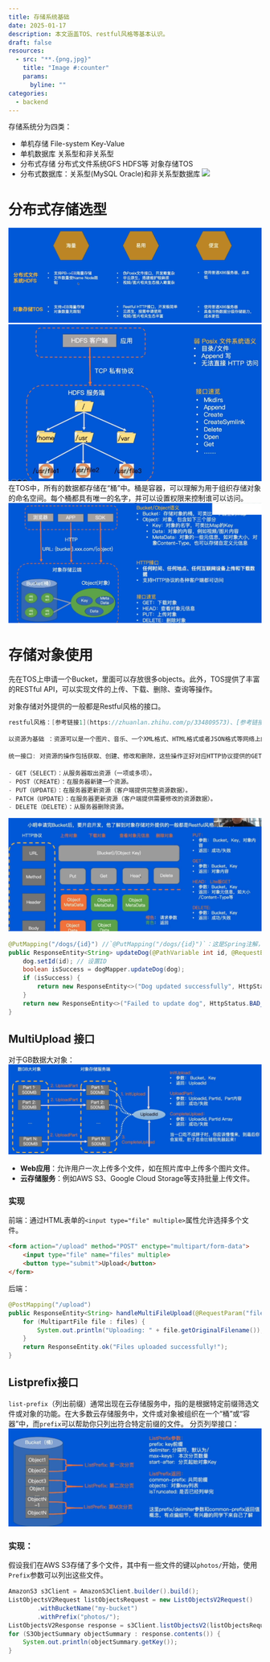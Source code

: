 ```yaml
---
title: 存储系统基础
date: 2025-01-17
description: 本文涵盖TOS、restful风格等基本认识。
draft: false
resources:
  - src: "**.{png,jpg}"
    title: "Image #:counter"
    params:
      byline: ""
categories:
  - backend
---
```

存储系统分为四类：
- 单机存储 File-system Key-Value
- 单机数据库 关系型和非关系型
- 分布式存储 分布式文件系统GFS HDFS等 对象存储TOS
- 分布式数据库：关系型(MySQL Oracle)和非关系型数据库
![](attachment/2fe4cb8f650425e13a28cea09cab648c.png)
# 分布式存储选型
![](attachment/ea14c570671bd78031d891aa1ae06de6.png)
![](attachment/544c6d6234371abea3cc0ed7edecd847.png)
在TOS中，所有的数据都存储在“桶”中。桶是容器，可以理解为用于组织存储对象的命名空间。每个桶都具有唯一的名字，并可以设置权限来控制谁可以访问。
![](attachment/306e5e5c965c370fefe58da2883ab8ee.png)
# 存储对象使用
先在TOS上申请一个Bucket，里面可以存放很多objects。此外，TOS提供了丰富的RESTful API，可以实现文件的上传、下载、删除、查询等操作。

对象存储对外提供的一般都是Restful风格的接口。
```c
restful风格：[参考链接1](https://zhuanlan.zhihu.com/p/334809573)、[参考链接2](https://www.runoob.com/w3cnote/restful-architecture.html)

以资源为基础 ：资源可以是一个图片、音乐、一个XML格式、HTML格式或者JSON格式等网络上的一个实体，除了一些二进制的资源外普通的文本资源更多以JSON为载体、面向用户的一组数据(通常从数据库中查询而得到)。RESTful风格的API则要求在URL上都以名词的方式出现，从几种请求方式上就可以看出想要进行的操作，这点与非RESTful风格的API形成鲜明对比。

统一接口: 对资源的操作包括获取、创建、修改和删除，这些操作正好对应HTTP协议提供的GET、POST、PUT和DELETE方法。换言而知，使用RESTful风格的接口但从接口上你可能只能定位其资源，但是无法知晓它具体进行了什么操作，需要具体了解其发生了什么操作动作要从其HTTP请求方法类型上进行判断。具体的HTTP方法和方法含义如下：

- GET（SELECT）：从服务器取出资源（一项或多项）。
- POST（CREATE）：在服务器新建一个资源。
- PUT（UPDATE）：在服务器更新资源（客户端提供完整资源数据）。
- PATCH（UPDATE）：在服务器更新资源（客户端提供需要修改的资源数据）。
- DELETE（DELETE）：从服务器删除资源。
```
![](attachment/2c1b089c1aeef36efa097e0a7e31e4b5.png)
```java
@PutMapping("/dogs/{id}") //`@PutMapping("/dogs/{id}")`：这是Spring注解，它将HTTP请求（路径为`/dogs/{id}`的PUT请求）与 `updateDog()` 方法绑定。
public ResponseEntity<String> updateDog(@PathVariable int id, @RequestBody Dog dog) {
    dog.setId(id); // 设置ID
    boolean isSuccess = dogMapper.updateDog(dog);
    if (isSuccess) {
        return new ResponseEntity<>("Dog updated successfully", HttpStatus.OK);
    }
    return new ResponseEntity<>("Failed to update dog", HttpStatus.BAD_REQUEST);
}  
```
## MultiUpload 接口
对于GB数据大对象：
![](attachment/d5ba229bc15946a82b98b3fd154f5022.png)
- **Web应用**：允许用户一次上传多个文件，如在照片库中上传多个图片文件。
- **云存储服务**：例如AWS S3、Google Cloud Storage等支持批量上传文件。
### 实现
前端：通过HTML表单的`<input type="file" multiple>`属性允许选择多个文件。
```html
<form action="/upload" method="POST" enctype="multipart/form-data">
    <input type="file" name="files" multiple>
    <button type="submit">Upload</button>
</form>
```
后端：
```java
@PostMapping("/upload")
public ResponseEntity<String> handleMultiFileUpload(@RequestParam("files") MultipartFile[] files) {
    for (MultipartFile file : files) {
        System.out.println("Uploading: " + file.getOriginalFilename());
    }
    return ResponseEntity.ok("Files uploaded successfully!");
}

```
## Listprefix接口
`list-prefix`（列出前缀）通常出现在云存储服务中，指的是根据特定前缀筛选文件或对象的功能。在大多数云存储服务中，文件或对象被组织在一个“桶”或“容器”中，而`prefix`可以帮助你只列出符合特定前缀的文件。
分页列举接口：
![](attachment/e645cae698241c89997074930cd7f680.png)

### 实现：
假设我们在AWS S3存储了多个文件，其中有一些文件的键以`photos/`开始，使用`Prefix`参数可以列出这些文件。
```java
AmazonS3 s3Client = AmazonS3Client.builder().build();
ListObjectsV2Request listObjectsRequest = new ListObjectsV2Request()
        .withBucketName("my-bucket")
        .withPrefix("photos/");
ListObjectsV2Response response = s3Client.listObjectsV2(listObjectsRequest);
for (S3ObjectSummary objectSummary : response.contents()) {
    System.out.println(objectSummary.getKey());
}

```